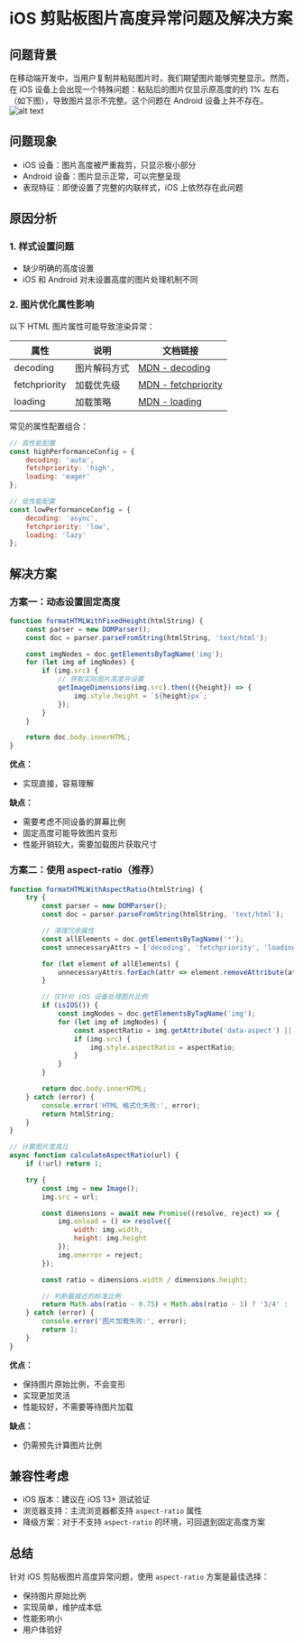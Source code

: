 # iOS 剪贴板图片高度异常问题及解决方案

## 问题背景

在移动端开发中，当用户复制并粘贴图片时，我们期望图片能够完整显示。然而，在 iOS 设备上会出现一个特殊问题：粘贴后的图片仅显示原高度的约 1% 左右（如下图），导致图片显示不完整。这个问题在 Android 设备上并不存在。
![alt text](https://qncdn.mopic.mozigu.net/work/143/24/f6ac47c8bd284dd8/fa0f54603b2cb6bdc5daad6fd8e65b8.png)


## 问题现象

- iOS 设备：图片高度被严重裁剪，只显示极小部分
- Android 设备：图片显示正常，可以完整呈现
- 表现特征：即使设置了完整的内联样式，iOS 上依然存在此问题

## 原因分析

### 1. 样式设置问题
- 缺少明确的高度设置
- iOS 和 Android 对未设置高度的图片处理机制不同

### 2. 图片优化属性影响
以下 HTML 图片属性可能导致渲染异常：

| 属性 | 说明 | 文档链接 |
|------|------|----------|
| decoding | 图片解码方式 | [MDN - decoding](https://developer.mozilla.org/zh-CN/docs/Web/HTML/Element/img#decoding) |
| fetchpriority | 加载优先级 | [MDN - fetchpriority](https://developer.mozilla.org/zh-CN/docs/Web/HTML/Element/img#fetchpriority) |
| loading | 加载策略 | [MDN - loading](https://developer.mozilla.org/zh-CN/docs/Web/HTML/Element/img#loading) |

常见的属性配置组合：

```javascript
// 高性能配置
const highPerformanceConfig = {
    decoding: 'auto',
    fetchpriority: 'high',
    loading: 'eager'
};

// 低性能配置
const lowPerformanceConfig = {
    decoding: 'async',
    fetchpriority: 'low',
    loading: 'lazy'
};
```

## 解决方案

### 方案一：动态设置固定高度

```javascript
function formatHTMLWithFixedHeight(htmlString) {
    const parser = new DOMParser();
    const doc = parser.parseFromString(htmlString, 'text/html');

    const imgNodes = doc.getElementsByTagName('img');
    for (let img of imgNodes) {
        if (img.src) {
            // 获取实际图片高度并设置
            getImageDimensions(img.src).then(({height}) => {
                img.style.height = `${height}px`;
            });
        }
    }

    return doc.body.innerHTML;
}
```

**优点：**
- 实现直接，容易理解

**缺点：**
- 需要考虑不同设备的屏幕比例
- 固定高度可能导致图片变形
- 性能开销较大，需要加载图片获取尺寸

### 方案二：使用 aspect-ratio（推荐）

```javascript
function formatHTMLWithAspectRatio(htmlString) {
    try {
        const parser = new DOMParser();
        const doc = parser.parseFromString(htmlString, 'text/html');

        // 清理冗余属性
        const allElements = doc.getElementsByTagName('*');
        const unnecessaryAttrs = ['decoding', 'fetchpriority', 'loading', 'lazy-load'];

        for (let element of allElements) {
            unnecessaryAttrs.forEach(attr => element.removeAttribute(attr));
        }

        // 仅针对 iOS 设备处理图片比例
        if (isIOS()) {
            const imgNodes = doc.getElementsByTagName('img');
            for (let img of imgNodes) {
                const aspectRatio = img.getAttribute('data-aspect') || '1';
                if (img.src) {
                    img.style.aspectRatio = aspectRatio;
                }
            }
        }

        return doc.body.innerHTML;
    } catch (error) {
        console.error('HTML 格式化失败:', error);
        return htmlString;
    }
}

// 计算图片宽高比
async function calculateAspectRatio(url) {
    if (!url) return 1;

    try {
        const img = new Image();
        img.src = url;

        const dimensions = await new Promise((resolve, reject) => {
            img.onload = () => resolve({
                width: img.width,
                height: img.height
            });
            img.onerror = reject;
        });

        const ratio = dimensions.width / dimensions.height;

        // 判断最接近的标准比例
        return Math.abs(ratio - 0.75) < Math.abs(ratio - 1) ? '3/4' : '1';
    } catch (error) {
        console.error('图片加载失败:', error);
        return 1;
    }
}
```

**优点：**
- 保持图片原始比例，不会变形
- 实现更加灵活
- 性能较好，不需要等待图片加载

**缺点：**
- 仍需预先计算图片比例

## 兼容性考虑

- iOS 版本：建议在 iOS 13+ 测试验证
- 浏览器支持：主流浏览器都支持 `aspect-ratio` 属性
- 降级方案：对于不支持 `aspect-ratio` 的环境，可回退到固定高度方案

## 总结

针对 iOS 剪贴板图片高度异常问题，使用 `aspect-ratio` 方案是最佳选择：
- 保持图片原始比例
- 实现简单，维护成本低
- 性能影响小
- 用户体验好

